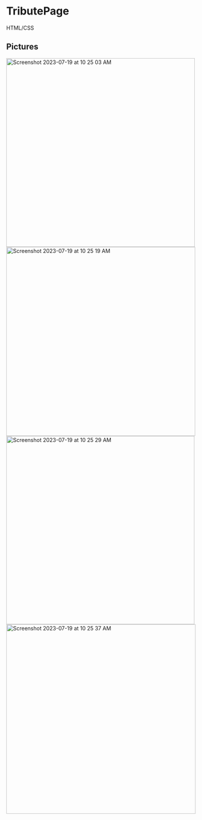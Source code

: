 # TributePage
HTML/CSS
## Pictures
<img width="500" alt="Screenshot 2023-07-19 at 10 25 03 AM" src="https://github.com/michaelshep52/TributePage/assets/112525897/fa749995-0140-44a8-9d6d-a58470054bff">
<img width="501" alt="Screenshot 2023-07-19 at 10 25 19 AM" src="https://github.com/michaelshep52/TributePage/assets/112525897/4fe60574-cd2e-4318-9cc3-53ce72f484bf">
<img width="499" alt="Screenshot 2023-07-19 at 10 25 29 AM" src="https://github.com/michaelshep52/TributePage/assets/112525897/044969f6-6450-4ab8-9a31-397bd3b7cf67">
<img width="502" alt="Screenshot 2023-07-19 at 10 25 37 AM" src="https://github.com/michaelshep52/TributePage/assets/112525897/e9aee715-bddd-44de-9df5-a26aa0e322f6">
